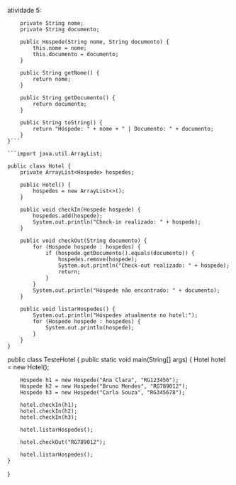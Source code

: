 atividade 5:

```public class Hospede {
    private String nome;
    private String documento;

    public Hospede(String nome, String documento) {
        this.nome = nome;
        this.documento = documento;
    }

    public String getNome() {
        return nome;
    }

    public String getDocumento() {
        return documento;
    }

    public String toString() {
        return "Hóspede: " + nome + " | Documento: " + documento;
    }
}```

```import java.util.ArrayList;

public class Hotel {
    private ArrayList<Hospede> hospedes;

    public Hotel() {
        hospedes = new ArrayList<>();
    }

    public void checkIn(Hospede hospede) {
        hospedes.add(hospede);
        System.out.println("Check-in realizado: " + hospede);
    }

    public void checkOut(String documento) {
        for (Hospede hospede : hospedes) {
            if (hospede.getDocumento().equals(documento)) {
                hospedes.remove(hospede);
                System.out.println("Check-out realizado: " + hospede);
                return;
            }
        }
        System.out.println("Hóspede não encontrado: " + documento);
    }

    public void listarHospedes() {
        System.out.println("Hóspedes atualmente no hotel:");
        for (Hospede hospede : hospedes) {
            System.out.println(hospede);
        }
    }
}
```
public class TesteHotel {
    public static void main(String[] args) {
        Hotel hotel = new Hotel();

        Hospede h1 = new Hospede("Ana Clara", "RG123456");
        Hospede h2 = new Hospede("Bruno Mendes", "RG789012");
        Hospede h3 = new Hospede("Carla Souza", "RG345678");

        hotel.checkIn(h1);
        hotel.checkIn(h2);
        hotel.checkIn(h3);

        hotel.listarHospedes();

        hotel.checkOut("RG789012");

        hotel.listarHospedes();
    }
}
```

